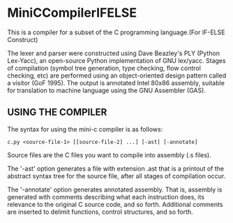 # MiniCCompilerIFELSE
This is a compiler for a subset of the C programming language.(For IF-ELSE Construct)

The lexer and parser were constructed using Dave Beazley's PLY (Python
Lex-Yacc), an open-source Python implementation of GNU
lex/yacc. Stages of compilation (symbol tree generation, type
checking, flow control checking, etc) are performed using an
object-oriented design pattern called a visitor (GoF 1995). The output
is annotated Intel 80x86 assembly, suitable for translation to machine
language using the GNU Assembler (GAS).

USING THE COMPILER
---------------------------------------------------------------

The syntax for using the mini-c compiler is as follows:

    c.py <source-file-1> [[source-file-2] ...] [-ast] [-annotate]

Source files are the C files you want to compile into assembly (.s
files).

The '-ast' option generates a file with extension .ast that is a
printout of the abstract syntax tree for the source file, after
all stages of compilation occur.

The '-annotate' option generates annotated assembly.  That is,
assembly is generated with comments describing what each instruction
does, its relevance to the original C source code, and so forth.
Additional comments are inserted to delimit functions, control
structures, and so forth.
